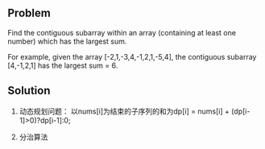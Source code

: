 ## Problem
Find the contiguous subarray within an array (containing at least one number) which has the largest sum.

For example, given the array [-2,1,-3,4,-1,2,1,-5,4],
the contiguous subarray [4,-1,2,1] has the largest sum = 6.


## Solution

1. 动态规划问题：
以nums[i]为结束的子序列的和为dp[i] = nums[i] + (dp[i-1]>0)?dp[i-1]:0;


2. 分治算法

